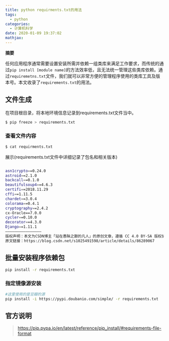 ```yaml
---
title: python requirments.txt的用法
tags:
  - python
categories:
  - 计算机科学
date: 2020-01-09 19:37:02
mathjax:
---
```

**摘要**

任何应用程序通常需要设置安装所需并依赖一组类库来满足工作要求，而传统的通过`pip install [module name]`的方法效率低，且无法统一管理这些类库依赖。通过`requiremetns.txt`文件，我们就可以非常方便的管理程序使用的类库工具及版本号。本文收录了`requirements.txt`的用法。

<!--more-->

## 文件生成

在项目根目录，将本地环境信息记录到requirements.txt文件当中。

```bash
$ pip freeze > requirements.txt
```

### 查看文件内容

```bash
$ cat requirments.txt
```

展示(requirements.txt文件中详细记录了包名和相关版本)

```bash

asn1crypto==0.24.0
astroid==2.1.0
backcall==0.1.0
beautifulsoup4==4.6.3
certifi==2018.11.29
cffi==1.11.5
chardet==3.0.4
colorama==0.4.1
cryptography==2.4.2
cx-Oracle==7.0.0
cycler==0.10.0
decorator==4.3.0
Django==1.11.1
————————————————
版权声明：本文为CSDN博主「站在愚昧之巅的凡人」的原创文章，遵循 CC 4.0 BY-SA 版权协议，转载请附上原文出处链接及本声明。
原文链接：https://blog.csdn.net/s1025491598/article/details/86289067
```

## 批量安装程序依赖包

```bash
pip install -r requirements.txt
```

### 指定镜像源安装

```bash
#这里使用的是豆瓣的源
pip install -i https://pypi.doubanio.com/simple/ -r requirements.txt
```

## 官方说明

> <https://pip.pypa.io/en/latest/reference/pip_install/#requirements-file-format>

